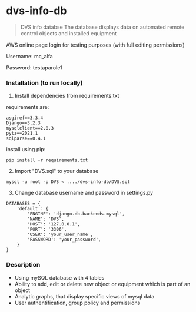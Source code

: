 # dvs-info-db

> DVS info databse
> The database displays data on automated remote control objects and installed equipment


AWS online page login for testing purposes (with full editing permissions)

Username: mc_alfa

Password: testaparole1

### Installation (to run locally)

1. Install dependencies from requirements.txt

requirements are:
```
asgiref==3.3.4
Django==3.2.3
mysqlclient==2.0.3
pytz==2021.1
sqlparse==0.4.1
```

install using pip:
```
pip install -r requirements.txt
```

2. Import "DVS.sql" to your database
```
mysql -u root -p DVS < ..../dvs-info-db/DVS.sql
```

3. Change database username and password in settings.py
```
DATABASES = {
    'default': {
        'ENGINE': 'django.db.backends.mysql',
        'NAME': 'DVS',
        'HOST': '127.0.0.1',
        'PORT': '3306',
        'USER': 'your_user_name',
        'PASSWORD': 'your_password',
    }
}
```


### Description

* Using mySQL database with 4 tables
* Ability to add, edit or delete new object or equipment which is part of an object
* Analytic graphs, that display specific views of mysql data
* User authentification, group policy and permissions

